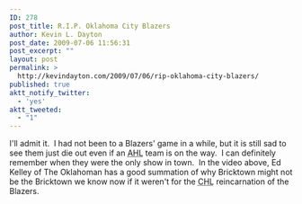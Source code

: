 ```yaml
---
ID: 278
post_title: R.I.P. Oklahoma City Blazers
author: Kevin L. Dayton
post_date: 2009-07-06 11:56:31
post_excerpt: ""
layout: post
permalink: >
  http://kevindayton.com/2009/07/06/rip-oklahoma-city-blazers/
published: true
aktt_notify_twitter:
  - 'yes'
aktt_tweeted:
  - "1"
---
```



I'll admit it.  I had not been to a Blazers' game in a while, but it is still sad to see them just die out even if an <acronym title="American Hockey League">AHL</acronym> team is on the way.  I can definitely remember when they were the only show in town.  In the video above, Ed Kelley of The Oklahoman has a good summation of why Bricktown might not be the Bricktown we know now if it weren't for the <acronym title="Central Hockey League">CHL</acronym> reincarnation of the Blazers.